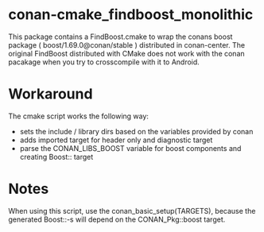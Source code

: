 # conan-cmake_findboost_monolithic
This package contains a FindBoost.cmake to wrap the conans boost package ( boost/1.69.0@conan/stable ) distributed in conan-center. The original FindBoost distributed with CMake does not work with the conan pacakage when you try to crosscompile with it to Android.

# Workaround
The cmake script works the following way:
 - sets the include / library dirs based on the variables provided by conan
 - adds imported target for header only and diagnostic target
 - parse the CONAN_LIBS_BOOST variable for boost components and creating Boost::<component> target

# Notes
When using this script, use the conan_basic_setup(TARGETS), because the generated Boost::<component>-s will depend on the CONAN_Pkg::boost target.
